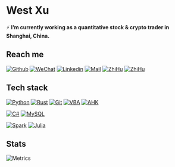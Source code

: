 # West Xu

⚡ **I’m currently working as a quantitative stock & crypto trader in Shanghai, China.**

## Reach me 
[![Github](https://img.shields.io/github/followers/WestXu?label=Follow&style=social)](https://github.com/WestXu)
[![WeChat](https://img.shields.io/badge/West--Xu-7BB32E?logo=wechat&logoColor=white&style=flat-square)]()
[![Linkedin](https://img.shields.io/badge/-WestXu-0077B5?style=flat-square&logo=linkedin&logoColor=white)](https://www.linkedin.com/in/来西-许-76876891/)
[![Mail](https://img.shields.io/badge/-xu--lai--xi@live.com-gray?style=flat-square&logo=gmail&logoColor=red)](mailto:xu-lai-xi@live.com)
[![ZhiHu](https://img.shields.io/badge/许来西-0084FF?logo=zhihu&logoColor=white&style=flat-square)](https://www.zhihu.com/people/xu-lai-xi)
[![ZhiHu](https://img.shields.io/badge/WestXu-7289DA?logo=discord&logoColor=white&style=flat-square)](https://www.zhihu.com/people/xu-lai-xi)

## Tech stack

[![Python](https://img.shields.io/badge/python-mastery-brightgreen?&labelColor=3776AB&logo=python&logoColor=white&style=for-the-badge)](https://www.python.org/)
[![Rust](https://img.shields.io/badge/Rust-mastery-brightgreen?&labelColor=000000&logo=rust&logoColor=white&style=for-the-badge)](https://www.rust-lang.org/)
[![Git](https://img.shields.io/badge/git-mastery-brightgreen?&labelColor=F05032&logo=git&logoColor=white&style=for-the-badge)](https://git-scm.com/)
[![VBA](https://img.shields.io/badge/VBA-mastery-brightgreen?&labelColor=D83B01&logo=Microsoft%20Excel&logoColor=white&style=for-the-badge)](https://docs.microsoft.com/en-us/office/vba/api/overview/)
[![AHK](https://img.shields.io/badge/AHK-mastery-brightgreen?&labelColor=7D8084&logo=automatic&logoColor=white&style=for-the-badge)](https://www.autohotkey.com/)

[![C#](https://img.shields.io/badge/Csharp-skilled-green?&labelColor=239120&logo=c%20sharp&?&logoColor=white&style=for-the-badge)](https://docs.microsoft.com/en-us/dotnet/csharp/)
[![MySQL](https://img.shields.io/badge/MySQL-skilled-green?&labelColor=4479A1&logo=mysql&?&logoColor=white&style=for-the-badge)](https://www.mysql.com/)

[![Spark](https://img.shields.io/badge/spark-doable-yellowgreen?&labelColor=E25A1C&logo=apache%20spark&?&logoColor=white&style=for-the-badge)](https://spark.apache.org/)
[![Julia](https://img.shields.io/badge/Julia-doable-yellowgreen?&labelColor=7D8084&logoColor=white&style=for-the-badge)](https://julialang.org/)


## Stats

![Metrics](https://metrics.lecoq.io/WestXu?template=classic&followup=1&isocalendar=1&languages=1&isocalendar.duration=half-year&config.timezone=Asia%2FShanghai)
